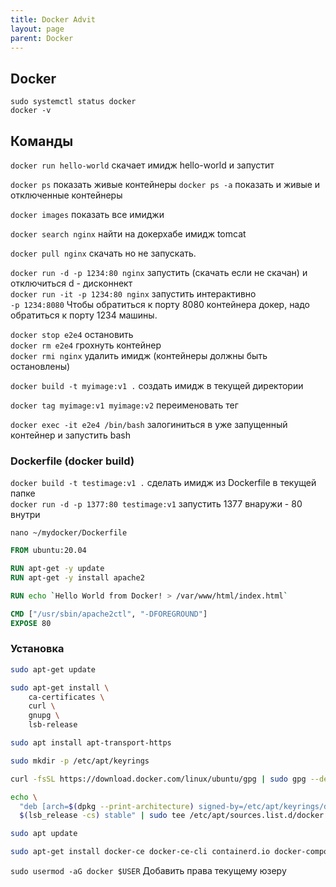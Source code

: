 ```yaml
---
title: Docker Advit
layout: page
parent: Docker
---
```

## Docker
`sudo systemctl status docker`  
`docker -v`  

## Команды
`docker run hello-world` скачает имидж hello-world и запустит 

`docker ps`  показать живые контейнеры
`docker ps -a`  показать и живые и отключенные контейнеры  

`docker images` показать все имиджи    

`docker search nginx` найти на докерхабе имидж tomcat  

`docker pull nginx` скачать но не запускать.

`docker run -d -p 1234:80 nginx`  запустить (скачать если не скачан) и отключиться d - дисконнект   
`docker run -it -p 1234:80 nginx`  запустить интерактивно  
`-p 1234:8080` Чтобы обратиться к порту 8080 контейнера докер, надо обратиться к порту 1234 машины.  

`docker stop e2e4` остановить  
`docker rm e2e4` грохнуть контейнер  
`docker rmi nginx` удалить имидж (контейнеры должны быть остановлены)  

`docker build -t myimage:v1 .` создать имидж в текущей директории  

`docker tag myimage:v1 myimage:v2` переименовать тег  

`docker exec -it e2e4 /bin/bash` залогиниться в уже запущенный контейнер и запустить bash  

### Dockerfile (docker build)
`docker build -t testimage:v1 .`  сделать имидж из Dockerfile в текущей папке  
`docker run -d -p 1377:80 testimage:v1` запустить 1377 внаружи - 80 внутри 

`nano ~/mydocker/Dockerfile`  
```dockerfile
FROM ubuntu:20.04

RUN apt-get -y update
RUN apt-get -y install apache2

RUN echo `Hello World from Docker! > /var/www/html/index.html`

CMD ["/usr/sbin/apache2ctl", "-DFOREGROUND"]
EXPOSE 80
```



### Установка
```bash
sudo apt-get update

sudo apt-get install \
    ca-certificates \
    curl \
    gnupg \
    lsb-release

sudo apt install apt-transport-https

sudo mkdir -p /etc/apt/keyrings

curl -fsSL https://download.docker.com/linux/ubuntu/gpg | sudo gpg --dearmor -o /etc/apt/keyrings/docker.gpg

echo \
  "deb [arch=$(dpkg --print-architecture) signed-by=/etc/apt/keyrings/docker.gpg] https://download.docker.com/linux/ubuntu \
  $(lsb_release -cs) stable" | sudo tee /etc/apt/sources.list.d/docker.list > /dev/null

sudo apt update

sudo apt-get install docker-ce docker-ce-cli containerd.io docker-compose-plugin
```  
`sudo usermod -aG docker $USER` Добавить права текущему юзеру  
